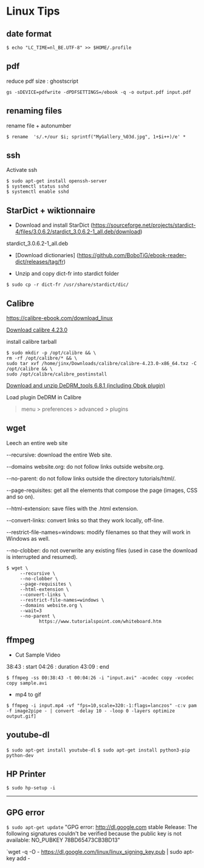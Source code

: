 # Linux Tips

## date format

`$ echo "LC_TIME=nl_BE.UTF-8" >> $HOME/.profile`

## pdf

reduce pdf size : ghostscript

`gs -sDEVICE=pdfwrite -dPDFSETTINGS=/ebook -q -o output.pdf input.pdf`

## renaming files

rename file + autonumber

`$ rename  's/.+/our $i; sprintf("MyGallery_%03d.jpg", 1+$i++)/e' *`

## ssh

Activate ssh
```
$ sudo apt-get install openssh-server
$ systemctl status sshd
$ systemctl enable sshd
```

## StarDict + wiktionnaire

- Download and install StarDict (https://sourceforge.net/projects/stardict-4/files/3.0.6.2/stardict_3.0.6.2-1_all.deb/download)

stardict_3.0.6.2-1_all.deb

- [Download dictionaries] (https://github.com/BoboTiG/ebook-reader-dict/releases/tag/fr)

- Unzip and copy dict-fr into stardict folder

`$ sudo cp -r dict-fr /usr/share/stardict/dic/`

## Calibre

https://calibre-ebook.com/download_linux

[Download calibre 4.23.0](https://download.calibre-ebook.com/4.23.0/calibre-4.23.0-x86_64.txz)

install calibre tarball

```
$ sudo mkdir -p /opt/calibre && \
rm -rf /opt/calibre/* && \
sudo tar xvf /home/jinx/Downloads/calibre/calibre-4.23.0-x86_64.txz -C /opt/calibre && \
sudo /opt/calibre/calibre_postinstall
```

[Download and unzip DeDRM_tools 6.8.1 (including Obok plugin)](ttps://github.com/apprenticeharper/DeDRM_tools/releases/download/v6.8.1/DeDRM_tools_6.8.1.zip)

Load plugin DeDRM in Calibre

> menu > preferences > advanced > plugins 


## wget 

Leech an entire web site

 --recursive: download the entire Web site.

 --domains website.org: do not follow links outside website.org.

 --no-parent: do not follow links outside the directory tutorials/html/.

 --page-requisites: get all the elements that compose the page (images, CSS and so on).

 --html-extension: save files with the .html extension.

 --convert-links: convert links so that they work locally, off-line.

 --restrict-file-names=windows: modify filenames so that they will work in Windows as well.

 --no-clobber: do not overwrite any existing files (used in case the download is interrupted and resumed).
```
$ wget \
     --recursive \
     --no-clobber \
     --page-requisites \
     --html-extension \
     --convert-links \
     --restrict-file-names=windows \
     --domains website.org \
     --wait=3
     --no-parent \
			https://www.tutorialspoint.com/whiteboard.htm
```

## ffmpeg

- Cut Sample Video 

38:43 : start
04:26 : duration
43:09 : end

`$ ffmpeg -ss 00:38:43 -t 00:04:26 -i "input.avi" -acodec copy -vcodec copy sample.avi`

- mp4 to gif

`$ ffmpeg -i input.mp4 -vf "fps=10,scale=320:-1:flags=lanczos" -c:v pam -f image2pipe - | convert -delay 10 - -loop 0 -layers optimize output.gif]` 


## youtube-dl

`$ sudo apt-get install youtube-dl`
`$ sudo apt-get install python3-pip python-dev`

## HP Printer

`$ sudo hp-setup -i`

---

## GPG error

`$ sudo apt-get update`
"GPG error: http://dl.google.com stable Release: The following signatures couldn't be verified because the public key is not available: NO_PUBKEY 78BD65473CB3BD13"

`wget -q -O - https://dl.google.com/linux/linux_signing_key.pub | sudo apt-key add -
